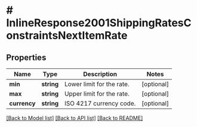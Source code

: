 # # InlineResponse2001ShippingRatesConstraintsNextItemRate

## Properties

Name | Type | Description | Notes
------------ | ------------- | ------------- | -------------
**min** | **string** | Lower limit for the rate. | [optional]
**max** | **string** | Upper limit for the rate. | [optional]
**currency** | **string** | ISO 4217 currency code. | [optional]

[[Back to Model list]](../../README.md#models) [[Back to API list]](../../README.md#endpoints) [[Back to README]](../../README.md)
